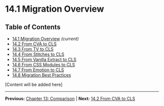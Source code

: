 # 14.1 Migration Overview

## Table of Contents
- [14.1 Migration Overview](./14.1-migration-overview.md) *(current)*
- [14.2 From CVA to CLS](./14.2-from-cva-to-cls.md)
- [14.3 From TV to CLS](./14.3-from-tv-to-cls.md)
- [14.4 From Stitches to CLS](./14.4-from-stitches-to-cls.md)
- [14.5 From Vanilla Extract to CLS](./14.5-from-vanilla-extract-to-cls.md)
- [14.6 From CSS Modules to CLS](./14.6-from-css-modules-to-cls.md)
- [14.7 From Emotion to CLS](./14.7-from-emotion-to-cls.md)
- [14.8 Migration Best Practices](./14.8-migration-best-practices.md)

[Content will be added here]

---

**Previous:** [Chapter 13: Comparison](../13-comparison/README.md) | **Next:** [14.2 From CVA to CLS](./14.2-from-cva-to-cls.md)

